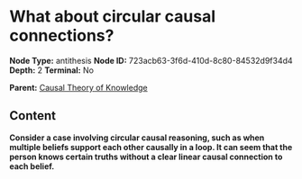 # What about circular causal connections?

**Node Type:** antithesis
**Node ID:** 723acb63-3f6d-410d-8c80-84532d9f34d4
**Depth:** 2
**Terminal:** No

**Parent:** [Causal Theory of Knowledge](causal-theory-of-knowledge.md)

## Content

**Consider a case involving circular causal reasoning, such as when multiple beliefs support each other causally in a loop. It can seem that the person knows certain truths without a clear linear causal connection to each belief.**
